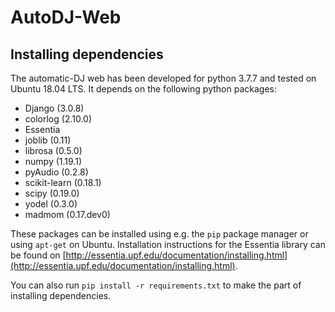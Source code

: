 # AutoDJ-Web

## Installing dependencies

The automatic-DJ web has been developed for python 3.7.7 and tested on Ubuntu 18.04 LTS. It depends on the following python packages:

* Django (3.0.8)
* colorlog (2.10.0)
* Essentia
* joblib (0.11)
* librosa (0.5.0)
* numpy (1.19.1)
* pyAudio (0.2.8)
* scikit-learn (0.18.1)
* scipy (0.19.0)
* yodel (0.3.0)
* madmom (0.17.dev0)

These packages can be installed using e.g. the `pip` package manager or using `apt-get` on Ubuntu. Installation instructions for the Essentia library can be found on [http://essentia.upf.edu/documentation/installing.html](http://essentia.upf.edu/documentation/installing.html).

You can also run 
`pip install -r requirements.txt`
to make the part of installing dependencies.
